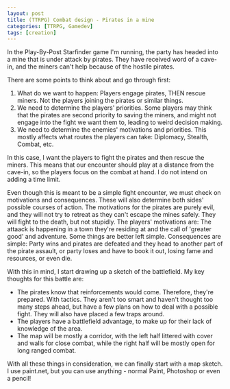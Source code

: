 ```yaml
---
layout: post
title: (TTRPG) Combat design - Pirates in a mine
categories: [TTRPG, Gamedev]
tags: [creation]
---
```


In the Play-By-Post Starfinder game I'm running, the party has headed into a mine that is under attack by pirates. They have received word of a cave-in, and the miners can't help because of the hostile pirates.

<label>There are some points to think about and go through first:</label>
<ol>
  <li>What do we want to happen: Players engage pirates, THEN rescue miners. Not the players joining the pirates or similar things.</li>
  <li>We need to determine the players' priorities. Some players may think that the pirates are second priority to saving the miners, and might not engage into the fight we want them to, leading to weird decision making.</li>
  <li>We need to determine the enemies' motivations and priorities. This mostly affects what routes the players can take: Diplomacy, Stealth, Combat, etc.</li>
</ol> 

In this case, I want the players to fight the pirates and then rescue the miners. This means that our encounter should play at a distance from the cave-in, so the players focus on the combat at hand. I do not intend on adding a time limit.

<label>Even though this is meant to be a simple fight encounter, we must check on motivations and consequences. These will also determine both sides' possible courses of action.</label>
The motivations for the pirates are purely evil, and they will not try to retreat as they can't escape the mines safely. They will fight to the death, but not stupidly.
The players' motivations are: The attaack is happening in a town they're residing at and the call of 'greater good' and adventure. Some things are better left simple.
Consequences are simple: Party wins and pirates are defeated and they head to another part of the pirate assault, or party loses and have to book it out, losing fame and resources, or even die.

<label>With this in mind, I start drawing up a sketch of the battlefield. My key thoughts for this battle are:</label>
<ul>
  <li>The pirates know that reinforcements would come. Therefore, they're prepared. With tactics. They aren't too smart and haven't thought too many steps ahead, but have a few plans on how to deal with a possible fight. They will also have placed a few traps around.</li>
  <li>The players have a battlefield advantage, to make up for their lack of knowledge of the area.</li>
  <li>The map will be mostly a corridor, with the left half littered with cover and walls for close combat, while the right half will be mostly open for long ranged combat.</li>
</ul>
With all these things in consideration, we can finally start with a map sketch. I use paint.net, but you can use anything - normal Paint, Photoshop or even a pencil!




